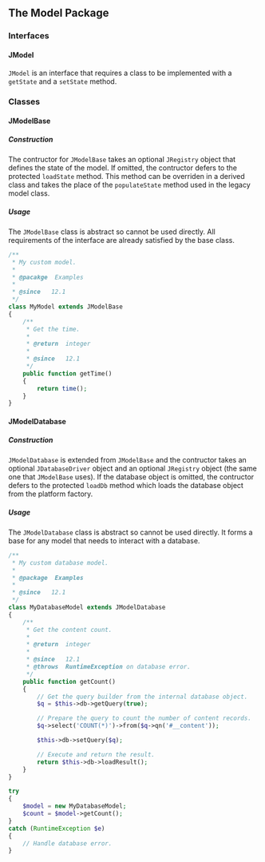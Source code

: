 ## The Model Package

### Interfaces

#### JModel

`JModel` is an interface that requires a class to be implemented with a
`getState` and a `setState` method.

### Classes

#### JModelBase

##### Construction

The contructor for `JModelBase` takes an optional `JRegistry` object that
defines the state of the model. If omitted, the contructor defers to the
protected `loadState` method. This method can be overriden in a derived
class and takes the place of the `populateState` method used in the legacy
model class.

##### Usage

The `JModelBase` class is abstract so cannot be used directly. All
requirements of the interface are already satisfied by the base class.

```php
/**
 * My custom model.
 *
 * @pacakge  Examples
 *
 * @since   12.1
 */
class MyModel extends JModelBase
{
	/**
	 * Get the time.
	 *
	 * @return  integer
	 *
	 * @since   12.1
	 */
	public function getTime()
	{
		return time();
	}
}
```

#### JModelDatabase

##### Construction

`JModelDatabase` is extended from `JModelBase` and the contructor takes an
optional `JDatabaseDriver` object and an optional `JRegistry` object (the
same one that `JModelBase` uses). If the database object is omitted, the
contructor defers to the protected `loadDb` method which loads the
database object from the platform factory.

##### Usage

The `JModelDatabase` class is abstract so cannot be used directly. It
forms a base for any model that needs to interact with a database.

```php
/**
 * My custom database model.
 *
 * @package  Examples
 *
 * @since   12.1
 */
class MyDatabaseModel extends JModelDatabase
{
	/**
	 * Get the content count.
	 *
	 * @return  integer
	 *
	 * @since   12.1
	 * @throws  RuntimeException on database error.
	 */
	public function getCount()
	{
		// Get the query builder from the internal database object.
		$q = $this->db->getQuery(true);

		// Prepare the query to count the number of content records.
		$q->select('COUNT(*)')->from($q->qn('#__content'));

		$this->db->setQuery($q);

		// Execute and return the result.
		return $this->db->loadResult();
	}
}

try
{
	$model = new MyDatabaseModel;
	$count = $model->getCount();
}
catch (RuntimeException $e)
{
	// Handle database error.
}
```
